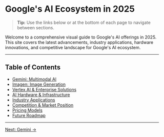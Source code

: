 # Google's AI Ecosystem in 2025

> **Tip:** Use the links below or at the bottom of each page to navigate between sections.

Welcome to a comprehensive visual guide to Google's AI offerings in 2025. This site covers the latest advancements, industry applications, hardware innovations, and competitive landscape for Google's AI ecosystem.

---

## Table of Contents

- [Gemini: Multimodal AI](./gemini.md)
- [Imagen: Image Generation](./imagen.md)
- [Vertex AI & Enterprise Solutions](./vertex-ai.md)
- [AI Hardware & Infrastructure](./hardware.md)
- [Industry Applications](./applications.md)
- [Competition & Market Position](./competition.md)
- [Pricing Models](./pricing.md)
- [Future Roadmap](./roadmap.md)

---

[Next: Gemini →](./gemini.md) 